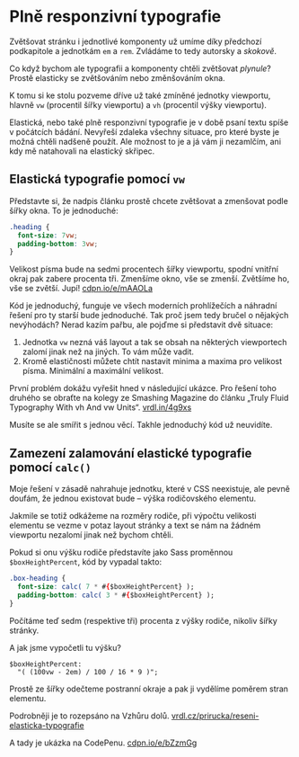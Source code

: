 # Plně responzivní typografie

Zvětšovat stránku i jednotlivé komponenty už umíme díky předchozí podkapitole a jednotkám `em` a `rem`. Zvládáme to tedy autorsky a *skokově*.

Co když bychom ale typografii a komponenty chtěli zvětšovat *plynule*? Prostě elasticky se zvětšováním nebo změnšováním okna.

K tomu si ke stolu pozveme dříve už také zmíněné jednotky viewportu, hlavně `vw` (procentil šířky viewportu) a `vh` (procentil výšky viewportu).

Elastická, nebo také plně responzivní typografie je v době psaní textu spíše v počátcích bádání. Nevyřeší zdaleka všechny situace, pro které byste je možná chtěli nadšeně použít. Ale možnost to je a já vám ji nezamlčím, ani kdy mě natahovali na elastický skřipec. 

## Elastická typografie pomocí `vw`

Představte si, že nadpis článku prostě chcete zvětšovat a zmenšovat podle šířky okna. To je jednoduché:

```css
.heading { 
  font-size: 7vw;
  padding-bottom: 3vw;
}
```

Velikost písma bude na sedmi procentech šířky viewportu, spodní vnitřní okraj pak zabere procenta tři. Zmenšíme okno, vše se zmenší. Zvětšíme ho, vše se zvětší. Jupí! [cdpn.io/e/mAAOLa](http://codepen.io/machal/pen/mAAOLa)

Kód je jednoduchý, funguje ve všech moderních prohlížečích a náhradní řešení pro ty starší bude jednoduché. Tak proč jsem tedy bručel o nějakých nevýhodách? Nerad kazím pařbu, ale pojďme si představit dvě situace:

1. Jednotka `vw` nezná váš layout a tak se obsah na některých viewportech zalomí jinak než na jiných. To vám může vadit.
2. Kromě elastičnosti můžete chtít nastavit minima a maxima pro velikost písma. Minimální a maximální velikost.

První problém dokážu vyřešit hned v následující ukázce. Pro řešení toho druhého se obraťte na kolegy ze Smashing Magazine do článku „Truly Fluid Typography With vh And vw Units“. [vrdl.in/4g9xs](https://www.smashingmagazine.com/2016/05/fluid-typography/)

Musíte se ale smířit s jednou věcí. Takhle jednoduchý kód už neuvidíte.

## Zamezení zalamování elastické typografie pomocí `calc()`

Moje řešení v zásadě nahrahuje jednotku, které v CSS neexistuje, ale pevně doufám, že jednou existovat bude – výška rodičovského elementu.

Jakmile se totiž odkážeme na rozměry rodiče, při výpočtu velikosti elementu se vezme v potaz layout stránky a text se nám na žádném viewportu nezalomí jinak než bychom chtěli. 

Pokud si onu výšku rodiče představíte jako Sass proměnnou `$boxHeightPercent`, kód by vypadal takto: 

```css
.box-heading { 
  font-size: calc( 7 * #{$boxHeightPercent} );
  padding-bottom: calc( 3 * #{$boxHeightPercent} );
}
```

Počítáme teď sedm (respektive tři) procenta z výšky rodiče, nikoliv šířky stránky.

A jak jsme vypočetli tu výšku?

```
$boxHeightPercent: 
  "( (100vw - 2em) / 100 / 16 * 9 )";  
```  

Prostě ze šířky odečteme postranní okraje a pak ji vydělíme poměrem stran elementu.

Podrobněji je to rozepsáno na Vzhůru dolů. [vrdl.cz/prirucka/reseni-elasticka-typografie](http://www.vzhurudolu.cz/prirucka/reseni-elasticka-typografie)

A tady je ukázka na CodePenu. [cdpn.io/e/bZzmGg](http://codepen.io/machal/pen/bZzmGg?editors=1100#0)
